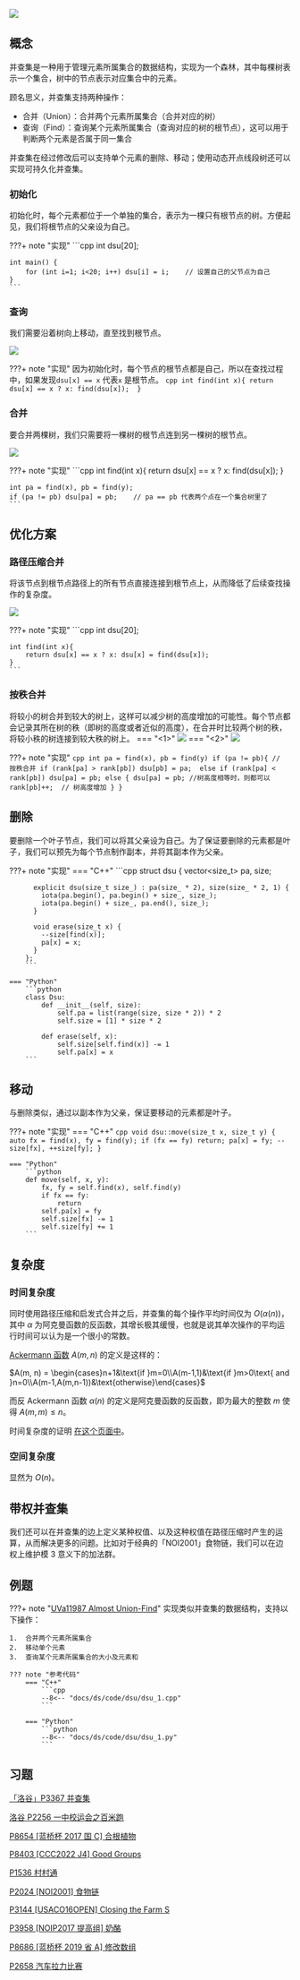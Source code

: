 ![](images/disjoint-set.svg)

## 概念

并查集是一种用于管理元素所属集合的数据结构，实现为一个森林，其中每棵树表示一个集合，树中的节点表示对应集合中的元素。

顾名思义，并查集支持两种操作：

-   合并（Union）：合并两个元素所属集合（合并对应的树）
-   查询（Find）：查询某个元素所属集合（查询对应的树的根节点），这可以用于判断两个元素是否属于同一集合

并查集在经过修改后可以支持单个元素的删除、移动；使用动态开点线段树还可以实现可持久化并查集。


### 初始化

初始化时，每个元素都位于一个单独的集合，表示为一棵只有根节点的树。方便起见，我们将根节点的父亲设为自己。

???+ note "实现"
    ```cpp
    int dsu[20];
    
    int main() {
        for (int i=1; i<20; i++) dsu[i] = i;    // 设置自己的父节点为自己
    }
    ```


### 查询

我们需要沿着树向上移动，直至找到根节点。

![](images/disjoint-set-find.svg)

???+ note "实现"
    因为初始化时，每个节点的根节点都是自己，所以在查找过程中，如果发现`dsu[x] == x` 代表`x` 是根节点。
    ```cpp
    int find(int x){
        return dsu[x] == x ? x: find(dsu[x]); 
    }
    ```

### 合并

要合并两棵树，我们只需要将一棵树的根节点连到另一棵树的根节点。

![](images/disjoint-set-merge.svg)

???+ note "实现"
    ```cpp
    int find(int x){
        return dsu[x] == x ? x: find(dsu[x]); 
    }
    
    int pa = find(x), pb = find(y);
    if (pa != pb) dsu[pa] = pb;    // pa == pb 代表两个点在一个集合树里了
    ```

## 优化方案

### 路径压缩合并

将该节点到根节点路径上的所有节点直接连接到根节点上，从而降低了后续查找操作的复杂度。

![](images/disjoint-set-compress.svg)

???+ note "实现"
    ```cpp
    int dsu[20];
    
    int find(int x){
        return dsu[x] == x ? x: dsu[x] = find(dsu[x]);
    }
    ```

### 按秩合并

将较小的树合并到较大的树上，这样可以减少树的高度增加的可能性。每个节点都会记录其所在树的秩（即树的高度或者近似的高度），在合并时比较两个树的秩，将较小秩的树连接到较大秩的树上。
=== "<1>"
    ![](images/dsu1.png)
=== "<2>"
    ![](images/dsu2.png)

???+ note "实现"
    ```cpp
    int pa = find(x), pb = find(y)
    if (pa != pb){
        // 按秩合并
        if (rank[pa] > rank[pb]) dsu[pb] = pa; 
        else if (rank[pa] < rank[pb]) dsu[pa] = pb;
        else {
            dsu[pa] = pb; //树高度相等时，则都可以
            rank[pb]++;  // 树高度增加
        }
    }
    ```
    

## 删除

要删除一个叶子节点，我们可以将其父亲设为自己。为了保证要删除的元素都是叶子，我们可以预先为每个节点制作副本，并将其副本作为父亲。

???+ note "实现"
    === "C++"
        ```cpp
        struct dsu {
          vector<size_t> pa, size;
        
          explicit dsu(size_t size_) : pa(size_ * 2), size(size_ * 2, 1) {
            iota(pa.begin(), pa.begin() + size_, size_);
            iota(pa.begin() + size_, pa.end(), size_);
          }
        
          void erase(size_t x) {
            --size[find(x)];
            pa[x] = x;
          }
        };
        ```
    
    === "Python"
        ```python
        class Dsu:
            def __init__(self, size):
                self.pa = list(range(size, size * 2)) * 2
                self.size = [1] * size * 2
        
            def erase(self, x):
                self.size[self.find(x)] -= 1
                self.pa[x] = x
        ```

## 移动

与删除类似，通过以副本作为父亲，保证要移动的元素都是叶子。

???+ note "实现"
    === "C++"
        ```cpp
        void dsu::move(size_t x, size_t y) {
          auto fx = find(x), fy = find(y);
          if (fx == fy) return;
          pa[x] = fy;
          --size[fx], ++size[fy];
        }
        ```
    
    === "Python"
        ```python
        def move(self, x, y):
            fx, fy = self.find(x), self.find(y)
            if fx == fy:
                return
            self.pa[x] = fy
            self.size[fx] -= 1
            self.size[fy] += 1
        ```

## 复杂度

### 时间复杂度

同时使用路径压缩和启发式合并之后，并查集的每个操作平均时间仅为 $O(\alpha(n))$，其中 $\alpha$ 为阿克曼函数的反函数，其增长极其缓慢，也就是说其单次操作的平均运行时间可以认为是一个很小的常数。

[Ackermann 函数](https://en.wikipedia.org/wiki/Ackermann_function)  $A(m, n)$ 的定义是这样的：

$A(m, n) = \begin{cases}n+1&\text{if }m=0\\A(m-1,1)&\text{if }m>0\text{ and }n=0\\A(m-1,A(m,n-1))&\text{otherwise}\end{cases}$

而反 Ackermann 函数 $\alpha(n)$ 的定义是阿克曼函数的反函数，即为最大的整数 $m$ 使得 $A(m, m) \leqslant n$。

时间复杂度的证明 [在这个页面中](./dsu-complexity.md)。

### 空间复杂度

显然为 $O(n)$。

## 带权并查集

我们还可以在并查集的边上定义某种权值、以及这种权值在路径压缩时产生的运算，从而解决更多的问题。比如对于经典的「NOI2001」食物链，我们可以在边权上维护模 3 意义下的加法群。

## 例题

???+ note "[UVa11987 Almost Union-Find](https://onlinejudge.org/index.php?option=com_onlinejudge&Itemid=8&category=229&page=show_problem&problem=3138)"
    实现类似并查集的数据结构，支持以下操作：
    
    1.  合并两个元素所属集合
    2.  移动单个元素
    3.  查询某个元素所属集合的大小及元素和
    
    ??? note "参考代码"
        === "C++"
            ```cpp
            --8<-- "docs/ds/code/dsu/dsu_1.cpp"
            ```
        
        === "Python"
            ```python
            --8<-- "docs/ds/code/dsu/dsu_1.py"
            ```

## 习题

[「洛谷」P3367 并查集](https://www.luogu.com.cn/problem/P3367?contestId=171518)

[洛谷 P2256 一中校运会之百米跑](https://www.luogu.com.cn/problem/P2256?contestId=171518)

[P8654 [蓝桥杯 2017 国 C] 合根植物](https://www.luogu.com.cn/problem/P8654?contestId=171518)

[P8403 [CCC2022 J4] Good Groups](https://www.luogu.com.cn/problem/P8403?contestId=171518)

[P1536 村村通](https://www.luogu.com.cn/problem/P1536?contestId=171518)

[P2024 [NOI2001] 食物链](https://www.luogu.com.cn/problem/P2024?contestId=171518)

[P3144 [USACO16OPEN] Closing the Farm S](https://www.luogu.com.cn/problem/P3144?contestId=171518)

[P3958 [NOIP2017 提高组] 奶酪](https://www.luogu.com.cn/problem/P3958?contestId=171518)

[P8686 [蓝桥杯 2019 省 A] 修改数组](https://www.luogu.com.cn/problem/P8686?contestId=171518)

[P2658 汽车拉力比赛](https://www.luogu.com.cn/problem/P2658?contestId=171518)
